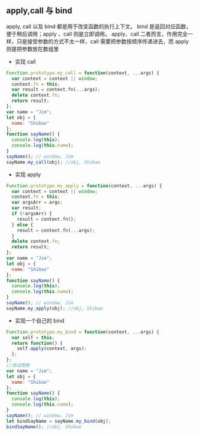 ## apply,call 与 bind

apply, call 以及 bind 都是用于改变函数的执行上下文。
bind 是返回对应函数，便于稍后调用；apply 、call 则是立即调用。
apply、call 二者而言，作用完全一样，只是接受参数的方式不太一样，call 需要把参数按顺序传递进去，而 apply 则是把参数放在数组里

- 实现 call

```js
Function.prototype.my_call = function(context, ...args) {
  var context = context || window;
  context.fn = this;
  var result = context.fn(...args);
  delete context.fn;
  return result;
};
var name = "Jim";
let obj = {
  name: "Shibao"
};
function sayName() {
  console.log(this);
  console.log(this.name);
}
sayName(); // window, Jim
sayName.my_call(obj); //obj, Shibao
```

- 实现 apply

```js
Function.prototype.my_apply = function(context, ...args) {
  var context = context || window;
  context.fn = this;
  var argsArr = args;
  var result;
  if (!argsArr) {
    result = context.fn();
  } else {
    result = context.fn(...args);
  }
  delete context.fn;
  return result;
};
var name = "Jim";
let obj = {
  name: "Shibao"
};
function sayName() {
  console.log(this);
  console.log(this.name);
}
sayName(); // window, Jim
sayName.my_apply(obj); //obj, Shibao
```

- 实现一个自己的 bind

```js
Function.prototype.my_bind = function(context, ...args) {
  var self = this;
  return function() {
    self.apply(context, args);
  };
};
//测试用例
var name = "Jim";
let obj = {
  name: "Shibao"
};
function sayName() {
  console.log(this);
  console.log(this.name);
}
sayName(); // window, Jim
let bindSayName = sayName.my_bind(obj);
bindSayName(); //obj, Shibao
```
